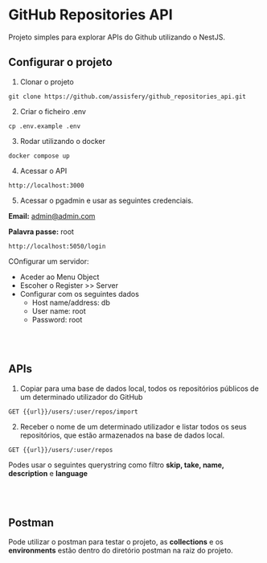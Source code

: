 # GitHub Repositories API
Projeto simples para explorar APIs do Github utilizando o NestJS.

## Configurar o projeto

1. Clonar o projeto
```
git clone https://github.com/assisfery/github_repositories_api.git
```

2. Criar o ficheiro .env
```
cp .env.example .env
```

3. Rodar utilizando o docker
```
docker compose up
```

4. Acessar o API
```
http://localhost:3000
```

5. Acessar o pgadmin e usar as seguintes credenciais.

**Email:** admin@admin.com

**Palavra passe:** root
```
http://localhost:5050/login
```

COnfigurar um servidor:
- Aceder ao Menu Object
- Escoher o Register >> Server
- Configurar com os seguintes dados
  - Host name/address: db
  - User name: root
  - Password: root


<br/><br/>

## APIs

1. Copiar para uma base de dados local, todos os repositórios públicos de um determinado utilizador do GitHub
```
GET {{url}}/users/:user/repos/import
```

2. Receber o nome de um determinado utilizador e listar todos os seus repositórios, que estão armazenados na base de dados local.

```
GET {{url}}/users/:user/repos
```
Podes usar o seguintes querystring como filtro **skip, take, name, description** e **language**

<br/><br/>

## Postman

Pode utilizar o postman para testar o projeto, as **collections** e os **environments** estão dentro do diretório postman na raiz do projeto.

